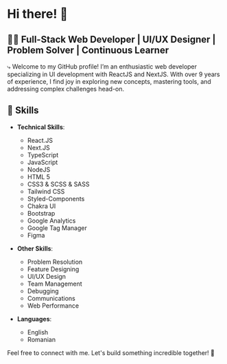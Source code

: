 # Hi there! 👋

## 👨‍💻 Full-Stack Web Developer | UI/UX Designer | Problem Solver | Continuous Learner

⤷ Welcome to my GitHub profile! I’m an enthusiastic web developer specializing in UI development with ReactJS and NextJS. With over 9 years of experience, I find joy in exploring new concepts, mastering tools, and addressing complex challenges head-on.

## 🚀 Skills
- **Technical Skills**:
    - React.JS
    - Next.JS
    - TypeScript
    - JavaScript
    - NodeJS
    - HTML 5
    - CSS3 & SCSS & SASS
    - Tailwind CSS
    - Styled-Components
    - Chakra UI
    - Bootstrap
    - Google Analytics
    - Google Tag Manager
    - Figma

- **Other Skills**:
    - Problem Resolution
    - Feature Designing
    - UI/UX Design
    - Team Management
    - Debugging
    - Communications
    - Web Performance
      
- **Languages**:
    - English
    - Romanian

Feel free to connect with me. Let's build something incredible together! 🚀
